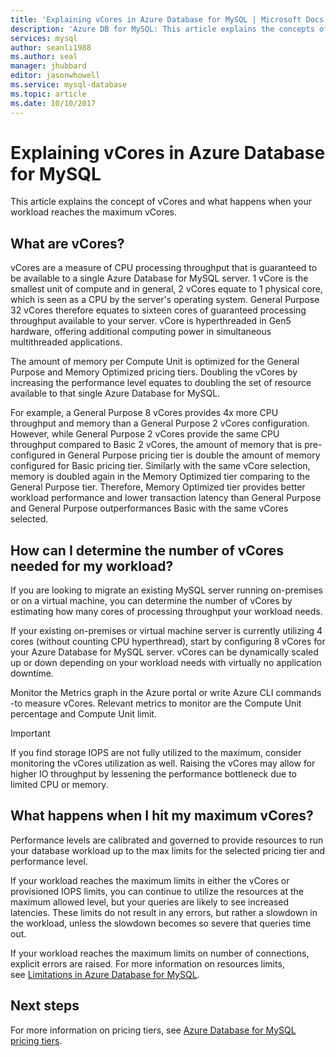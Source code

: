 ```yaml
---
title: 'Explaining vCores in Azure Database for MySQL | Microsoft Docs'
description: 'Azure DB for MySQL: This article explains the concepts of vCores and what happens when your workload reaches the maximum vCores.'
services: mysql
author: seanli1988
ms.author: seal
manager: jhubbard
editor: jasonwhowell
ms.service: mysql-database
ms.topic: article
ms.date: 10/10/2017
---
```

# Explaining vCores in Azure Database for MySQL
This article explains the concept of vCores and what happens when your workload reaches the maximum vCores.

## What are vCores?
vCores are a measure of CPU processing throughput that is guaranteed to be available to a single Azure Database for MySQL server. 1 vCore is the smallest unit of compute and in general, 2 vCores equate to 1 physical core, which is seen as a CPU by the server's operating system. General Purpose 32 vCores therefore equates to sixteen cores of guaranteed processing throughput available to your server. vCore is hyperthreaded in Gen5 hardware, offering additional computing power in simultaneous multithreaded applications.

The amount of memory per Compute Unit is optimized for the General Purpose and Memory Optimized pricing tiers. Doubling the vCores by increasing the performance level equates to doubling the set of resource available to that single Azure Database for MySQL.

For example, a General Purpose 8 vCores provides 4x more CPU throughput and memory than a General Purpose 2 vCores configuration. However, while General Purpose 2 vCores provide the same CPU throughput compared to Basic 2 vCores, the amount of memory that is pre-configured in General Purpose pricing tier is double the amount of memory configured for Basic pricing tier. Similarly with the same vCore selection, memory is doubled again in the Memory Optimized tier comparing to the General Purpose tier. Therefore, Memory Optimized tier provides better workload performance and lower transaction latency than General Purpose and General Purpose outperformances Basic with the same vCores selected.

## How can I determine the number of vCores needed for my workload?
If you are looking to migrate an existing MySQL server running on-premises or on a virtual machine, you can determine the number of vCores by estimating how many cores of processing throughput your workload needs. 

If your existing on-premises or virtual machine server is currently utilizing 4 cores (without counting CPU hyperthread), start by configuring 8 vCores for your Azure Database for MySQL server. vCores can be dynamically scaled up or down depending on your workload needs with virtually no application downtime. 

Monitor the Metrics graph in the Azure portal or write Azure CLI commands -to measure vCores. Relevant metrics to monitor are the Compute Unit percentage and Compute Unit limit. 

>[!IMPORTANT]
> If you find storage IOPS are not fully utilized to the maximum, consider monitoring the vCores utilization as well. Raising the vCores may allow for higher IO throughput by lessening the performance bottleneck due to limited CPU or memory.

## What happens when I hit my maximum vCores?
Performance levels are calibrated and governed to provide resources to run your database workload up to the max limits for the selected pricing tier and performance level. 

If your workload reaches the maximum limits in either the vCores or provisioned IOPS limits, you can continue to utilize the resources at the maximum allowed level, but your queries are likely to see increased latencies. These limits do not result in any errors, but rather a slowdown in the workload, unless the slowdown becomes so severe that queries time out. 

If your workload reaches the maximum limits on number of connections, explicit errors are raised. For more information on resources limits, see [Limitations in Azure Database for MySQL](concepts-limits.md).

## Next steps
For more information on pricing tiers, see [Azure Database for MySQL pricing tiers](./concepts-service-tiers.md).
